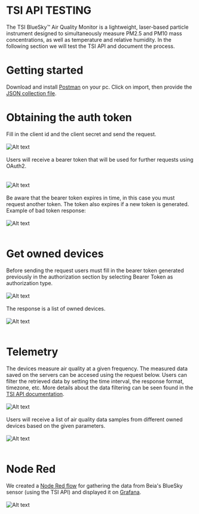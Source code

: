# TSI API TESTING

The TSI BlueSky™ Air Quality Monitor is a lightweight, laser-based particle instrument designed to simultaneously measure PM2.5 and PM10 mass concentrations, as well as temperature and relative humidity. In the following section we will test the TSI API and document the process. 

# Getting started
Download and install [Postman](https://www.postman.com/downloads/) on your pc.
Click on import, then provide the [JSON collection file](https://github.com/beia/beialand/blob/CristianBalanean/practice/TsiAPI/External%20API%20Demo%20(BEIA).postman_collection%20v11-3-20%20(1).json).
  
# Obtaining the auth token  
Fill in the client id and the client secret and send the request.</br></br>
  ![Alt text](https://github.com/beia/beialand/blob/CristianBalanean/practice/TsiAPI/ss/authToken.PNG?raw=true)<br/><br/>
Users will receive a bearer token that will be used for further requests using OAuth2.<br/></br>  
  ![Alt text](https://github.com/beia/beialand/blob/CristianBalanean/practice/TsiAPI/ss/authTokenResponse.PNG?raw=true)<br/><br/>
Be aware that the bearer token expires in time, in this case you must request another token. The token also expires if a new token is generated.<br/>
Example of bad token response:<br/><br/>
  ![Alt text](https://github.com/beia/beialand/blob/CristianBalanean/practice/TsiAPI/ss/unauthorized.PNG?raw=true)<br/><br/>

# Get owned devices
Before sending the request users must fill in the bearer token generated previously in the authorization section by selecting Bearer Token as authorization type.<br/><br/>
![Alt text](https://github.com/beia/beialand/blob/CristianBalanean/practice/TsiAPI/ss/devices.PNG?raw=true)<br/><br/>
The response is a list of owned devices.<br/><br/>
![Alt text](https://github.com/beia/beialand/blob/CristianBalanean/practice/TsiAPI/ss/deviceResponse.PNG?raw=true)<br/><br/>

# Telemetry
The devices measure air quality at a given frequency. The measured data saved on the servers can be accesed using the request below. Users can filter the retrieved data by setting the time interval, the response format, timezone, etc. More details about the data filtering can be seen found in the [TSI API documentation](https://github.com/beia/beialand/blob/CristianBalanean/practice/TsiAPI/TSI%20Link%20External%20API%20v11-3-20.pdf).<br/><br/>
![Alt text](https://github.com/beia/beialand/blob/CristianBalanean/practice/TsiAPI/ss/telemetry.PNG?raw=true)<br/><br/>
Users will receive a list of air quality data samples from different owned devices based on the given parameters.<br/><br/> 
![Alt text](https://github.com/beia/beialand/blob/CristianBalanean/practice/TsiAPI/ss/telemetryResponse.PNG?raw=true)<br/><br/>

# Node Red
We created a [Node Red flow](https://github.com/beia/beialand/blob/CristianBalanean/practice/TsiAPI/blueSkyFlow.json) for gathering the data from Beia's BlueSky sensor (using the TSI API) and displayed it on [Grafana](https://grafana.beia-telemetrie.ro/d/lQoTQWoMz/bluesky-tsi-device-data?orgId=1).<br/><br/>
![Alt text](https://github.com/beia/beialand/blob/CristianBalanean/practice/TsiAPI/ss/grafana.png?raw=true)<br/><br/>
